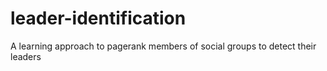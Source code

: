 # leader-identification
A learning approach to pagerank members of social groups to detect their leaders
